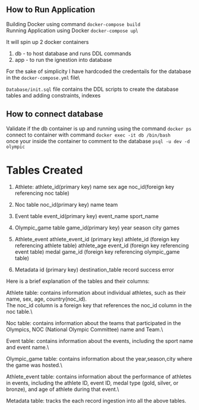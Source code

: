 ## How to Run Application

Building Docker using command `docker-compose build`\
Running Application using Docker `docker-compose up`\

It will spin up 2 docker containers
1. db - to host database and runs DDL commands
2. app - to run the ignestion into database

For the sake of simplicity I have hardcoded the credentails for the database in the `docker-compose.yml` file\

`Database/init.sql` file contains the DDL scripts to create the database tables and adding constraints, indexes

## How to connect database

Validate if the db container is up and running using the command `docker ps`\
connect to container with command `docker exec -it db /bin/bash`\
once your inside the container to comment to the database `psql -u dev -d olympic`

# Tables Created
1. Athlete:
		athlete_id(primary key)
    name
    sex
    age
    noc_id(foreign key referencing noc table)
		
2. Noc table
		noc_id(primary key)
		name
		team
		
3. Event table
		event_id(primary key)
		event_name
		sport_name
		
4. Olympic_game table
		game_id(primary key)
		year
		season
		city
		games
		
5. Athlete_event
		athlete_event_id (primary key)
		athlete_id (foreign key referencing athlete table)
		athlete_age
		event_id (foreign key referencing event table)
		medal
		game_id (foreign key referencing olympic_game table)

6. Metadata
    id (primary key)
		destination_table
		record
		success
		error
		
		
Here is a brief explanation of the tables and their columns:

Athlete table: contains information about individual athletes, such as their name, sex, age, country(noc_id).\
The noc_id column is a foreign key that references the noc_id column in the noc table.\\

Noc table: contains information about the teams that participated in the Olympics, NOC (National Olympic Committee) name and Team.\

Event table: contains information about the events, including the sport name and event name.\

Olympic_game table: contains information about the year,season,city where the game was hosted.\

Athlete_event table: contains information about the performance of athletes in events, including the athlete ID, event ID, medal type (gold, silver, or bronze), and age of athlete during that event.\

Metadata table: tracks the each record ingestion into all the above tables.

